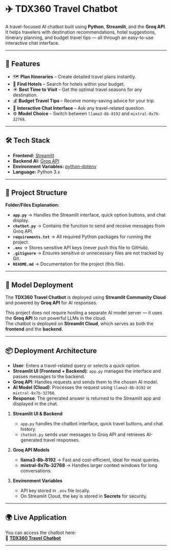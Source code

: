 # ✈️ TDX360 Travel Chatbot

A travel-focused AI chatbot built using **Python**, **Streamlit**, and the **Groq API**.  
It helps travelers with destination recommendations, hotel suggestions, itinerary planning, and budget travel tips — all through an easy-to-use interactive chat interface.

---

## 📌 Features

- 🗺 **Plan Itineraries** – Create detailed travel plans instantly.
- 🏨 **Find Hotels** – Search for hotels within your budget.
- ☀️ **Best Time to Visit** – Get the optimal travel seasons for any destination.
- 💰 **Budget Travel Tips** – Receive money-saving advice for your trip.
- 💬 **Interactive Chat Interface** – Ask any travel-related question.
- ⚙️ **Model Choice** – Switch between `llama3-8b-8192` and `mixtral-8x7b-32768`.

---

## 🛠 Tech Stack

- **Frontend:** [Streamlit](https://streamlit.io/)
- **Backend AI:** [Groq API](https://groq.com/)
- **Environment Variables:** [python-dotenv](https://pypi.org/project/python-dotenv/)
- **Language:** Python 3.x

---

## 📂 Project Structure

**Folder/Files Explanation:**
- **`app.py`** → Handles the Streamlit interface, quick option buttons, and chat display.  
- **`chatbot.py`** → Contains the function to send and receive messages from Groq API.  
- **`requirements.txt`** → All required Python packages for running the project.  
- **`.env`** → Stores sensitive API keys (never push this file to GitHub).  
- **`.gitignore`** → Ensures sensitive or unnecessary files are not tracked by Git.  
- **`README.md`** → Documentation for the project (this file).  

---

## 🚀 Model Deployment

The **TDX360 Travel Chatbot** is deployed using **Streamlit Community Cloud** and powered by **Groq API** for AI responses.

This project does not require hosting a separate AI model server — it uses the **Groq API** to run powerful LLMs in the cloud.  
The chatbot is deployed on **Streamlit Cloud**, which serves as both the **frontend** and the **backend**.

---

## 📦 Deployment Architecture

- **User**: Enters a travel-related query or selects a quick option.
- **Streamlit UI (Frontend + Backend)**: `app.py` manages the interface and passes messages to the backend.
- **Groq API**: Handles requests and sends them to the chosen AI model.
- **AI Model (Cloud)**: Processes the request using `llama3-8b-8192` or `mixtral-8x7b-32768`.
- **Response**: The generated answer is returned to the Streamlit app and displayed in the chat.


1. **Streamlit UI & Backend**  
   - `app.py` handles the chatbot interface, quick travel buttons, and chat history.
   - `chatbot.py` sends user messages to Groq API and retrieves AI-generated travel responses.

2. **Groq API Models**  
   - **llama3-8b-8192** → Fast and cost-efficient, ideal for most queries.  
   - **mixtral-8x7b-32768** → Handles larger context windows for long conversations.  

3. **Environment Variables**  
   - API key stored in `.env` file locally.
   - On Streamlit Cloud, the key is stored in **Secrets** for security.

---

## 🌍 Live Application
You can access the chatbot here:  
🔗 **[TDX360 Travel Chatbot](https://4xkfeahyi9bzsmnfiex4bh.streamlit.app/)**

---


